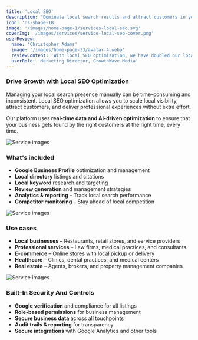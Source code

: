 ```yaml
---
title: 'Local SEO'
description: 'Dominate local search results and attract customers in your area with comprehensive local SEO strategies.'
icon: 'ns-shape-18'
image: '/images/home-page-1/services-local-seo.svg'
coverImg: '/images/services/service-local-seo-cover.png'
userReview:
  name: 'Christopher Adams'
  image: '/images/home-page-33/avatar-4.webp'
  reviewContent: 'With local SEO optimization, we have doubled our local visibility while cutting marketing costs in half. It has become a vital part of our growth strategy.'
  userRole: 'Marketing Director, GrowthWave Media'
---
```


### Drive Growth with Local SEO Optimization

Managing your local search presence manually can be time-consuming and inconsistent. Local SEO optimization allows you to scale local visibility, attract customers, and deliver professional experiences without extra effort.

Our platform uses **real-time data and AI-driven optimization** to ensure that your business gets found by the right customers at the right time, every time.

![Service images](/images/services/service-details-1.png)

### What's included

- **Google Business Profile** optimization and management
- **Local directory** listings and citations
- **Local keyword** research and targeting
- **Review generation** and management strategies
- **Analytics & reporting** – Track local search performance
- **Competitor monitoring** – Stay ahead of local competition

![Service images](/images/services/service-details-2.png)

### Use cases

- **Local businesses** – Restaurants, retail stores, and service providers
- **Professional services** – Law firms, medical practices, and consultants
- **E-commerce** – Online stores with local pickup or delivery
- **Healthcare** – Clinics, dental practices, and medical centers
- **Real estate** – Agents, brokers, and property management companies

![Service images](/images/services/service-details-3.jpg)

### Built-In Security And Controls

- **Google verification** and compliance for all listings
- **Role-based permissions** for business management
- **Secure business data** across all touchpoints
- **Audit trails & reporting** for transparency
- **Secure integrations** with Google Analytics and other tools
